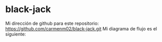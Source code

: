 # black-jack
Mi dirección de github para este repositorio:
https://github.com/carmenm02/black-jack.git
Mi diagrama de flujo es el siguiente:
